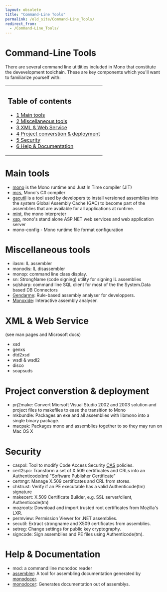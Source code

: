 ```yaml
---
layout: obsolete
title: "Command-Line Tools"
permalink: /old_site/Command-Line_Tools/
redirect_from:
  - /Command-Line_Tools/
---
```


Command-Line Tools
==================

There are several command line utitlities included in Mono that constitute the devevelopment toolchain. These are key components which you'll want to familiarize yourself with:

<table>
<col width="100%" />
<tbody>
<tr class="odd">
<td align="left"><h2>Table of contents</h2>
<ul>
<li><a href="#main-tools">1 Main tools</a></li>
<li><a href="#miscellaneous-tools">2 Miscellaneous tools</a></li>
<li><a href="#xml--web-service">3 XML &amp; Web Service</a></li>
<li><a href="#project-converstion--deployment">4 Project converstion &amp; deployment</a></li>
<li><a href="#security">5 Security</a></li>
<li><a href="#help--documentation">6 Help &amp; Documentation</a></li>
</ul></td>
</tr>
</tbody>
</table>

Main tools
==========

-   [mono]({{site.github.url}}/old_site/Main_Page) is the Mono runtime and Just In Time compiler (JIT)
-   [mcs]({{site.github.url}}/old_site/CSharp_Compiler), Mono's C\# compiler
-   [gacutil]({{site.github.url}}/old_site/Assemblies_and_the_GAC) is a tool used by developers to install versioned assemblies into the system Global Assembly Cache (GAC) to become part of the assemblies that are available for all applications at runtime.
-   [mint]({{site.github.url}}/old_site/Porting), the mono interpreter
-   [xsp]({{site.github.url}}/old_site/ASP.NET), mono's stand alone ASP.NET web services and web application server
-   mono-config - Mono runtime file format configuration

Miscellaneous tools
===================

-   ilasm: IL assembler
-   monodis: IL disassembler
-   monop: command line class display.
-   sn: StrongName (code signing) utility for signing IL assemblies
-   sqlsharp: command line SQL client for most of the the System.Data based DB Connectors
-   [Gendarme]({{site.github.url}}/old_site/Gendarme "Gendarme"): Rule-based assembly analyser for developpers.
-   [Monoxide]({{site.github.url}}/old_site/Monoxide "Monoxide"): Interactive assembly analyser.

XML & Web Service
=================

(see man pages and Microsoft docs)

-   xsd
-   genxs
-   dtd2xsd
-   wsdl & wsdl2
-   disco
-   soapsuds

Project converstion & deployment
================================

-   prj2make: Convert Micrsoft Visual Studio 2002 and 2003 solution and project files to makefiles to ease the transition to Mono
-   mkbundle: Packages an exe and all assemblies with libmono into a single binary package.
-   macpak: Packages mono and assemblies together to so they may run on Mac OS X

Security
========

-   caspol: Tool to modify Code Access Security [CAS]({{site.github.url}}/old_site/CAS "CAS") policies.
-   cert2spc: Transform a set of X.509 certificates and CRLs into an Authenticode(tm) "Software Publisher Certificate"
-   certmgr: Manage X.509 certificates and CRL from stores.
-   chktrust: Verify if an PE executable has a valid Authenticode(tm) signature
-   makecert: X.509 Certificate Builder, e.g. SSL server/client, Authenticode(tm)
-   mozroots: Download and import trusted root certificates from Mozilla's LXR.
-   permview: Permission Viewer for .NET assemblies.
-   secutil: Extract strongname and X509 certificates from assemblies.
-   setreg: Change settings for public key cryptography.
-   signcode: Sign assemblies and PE files using Authenticode(tm).

Help & Documentation
====================

-   mod: a command line monodoc reader
-   [assembler]({{site.github.url}}/old_site/Assembler "Assembler"): A tool for assembling documentation generated by [monodocer]({{site.github.url}}/old_site/Monodocer "Monodocer").
-   [monodocer]({{site.github.url}}/old_site/Monodocer "Monodocer"): Generates documentation out of assemblys.


